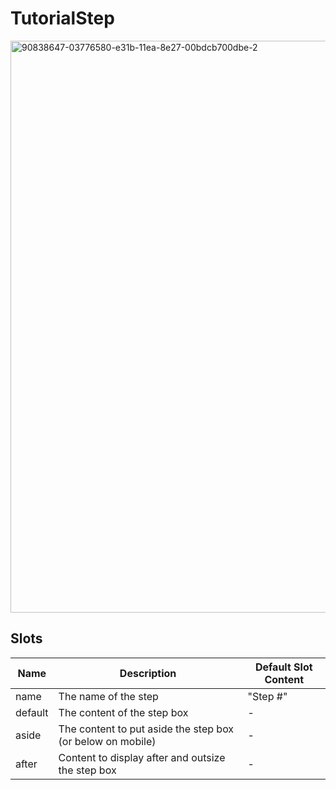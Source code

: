 # TutorialStep

<img width="915" alt="90838647-03776580-e31b-11ea-8e27-00bdcb700dbe-2" src="https://user-images.githubusercontent.com/611996/90840198-f6f50c00-e31e-11ea-9722-99c625e2f195.png">

## Slots

<!-- @vuese:TutorialStep:slots:start -->
|Name|Description|Default Slot Content|
|---|---|---|
|name|The name of the step|"Step #"|
|default|The content of the step box|-|
|aside|The content to put aside the step box (or below on mobile)|-|
|after|Content to display after and outsize the step box|-|

<!-- @vuese:TutorialStep:slots:end -->


